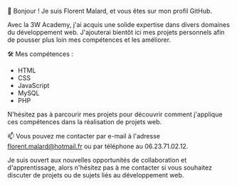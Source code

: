 👋 Bonjour ! Je suis Florent Malard, et vous êtes sur mon profil GitHub.

Avec la 3W Academy, j'ai acquis une solide expertise dans divers domaines du développement web. J'ajouterai bientôt ici mes projets personnels afin de pousser plus loin mes compétences et les améliorer.

🛠️ Mes compétences :
- HTML
- CSS
- JavaScript
- MySQL
- PHP

N'hésitez pas à parcourir mes projets pour découvrir comment j'applique ces compétences dans la réalisation de projets web.

📫 Vous pouvez me contacter par e-mail à l'adresse florent.malard@hotmail.fr ou par téléphone au 06.23.71.02.12.

Je suis ouvert aux nouvelles opportunités de collaboration et d'apprentissage, alors n'hésitez pas à me contacter si vous souhaitez discuter de projets ou de sujets liés au développement web.
